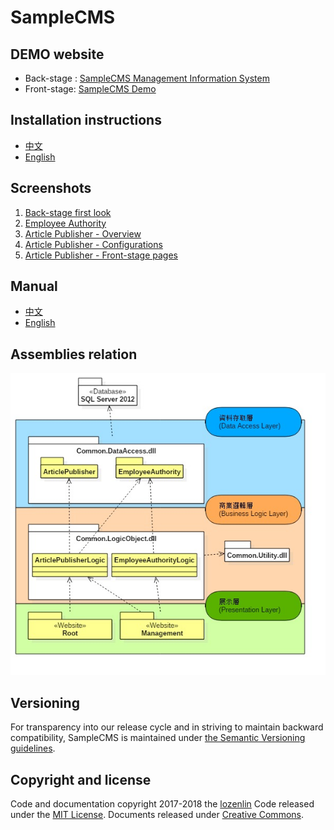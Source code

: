 # SampleCMS

## DEMO website

* Back-stage : [SampleCMS Management Information System](https://samplecmsonazure.azurewebsites.net/Management/Login.aspx)
* Front-stage: [SampleCMS Demo](http://samplecmsonazure.azurewebsites.net)

## Installation instructions

* [中文](./Website_Installation_instructions_zhTW.txt)
* [English](./Website_Installation_instructions_en.txt)

## Screenshots

1. [Back-stage first look](http://lozenlin.blogspot.tw/2017/11/108-hours.html)
2. [Employee Authority](https://lozenlin.blogspot.tw/2017/11/177-hours.html)
3. [Article Publisher - Overview](http://lozenlin.blogspot.tw/2018/01/352-hours-1.html)
4. [Article Publisher - Configurations](http://lozenlin.blogspot.tw/2018/01/352-hours-2.html)
5. [Article Publisher - Front-stage pages](https://lozenlin.blogspot.tw/2018/01/352-hours-3.html)

## Manual

* [中文](./Documents/5.使用者測試與交付(User_Phase)/Manual/Manual_zhTW.pdf)
* [English](./Documents/5.使用者測試與交付(User_Phase)/Manual/Manual_en.pdf)

## Assemblies relation

![assemblies relationship](./Documents/3.%E7%B3%BB%E7%B5%B1%E8%A8%AD%E8%A8%88(Design_Phase)/%E7%B3%BB%E7%B5%B1%E7%B5%84%E4%BB%B6%E9%97%9C%E8%81%AF%E5%9C%96/SampleCMS%20%E7%B5%84%E4%BB%B6%E9%97%9C%E8%81%AF.jpg)

## Versioning

For transparency into our release cycle and in striving to maintain backward compatibility, SampleCMS is maintained under [the Semantic Versioning guidelines](http://semver.org/). 

## Copyright and license

Code and documentation copyright 2017-2018 the [lozenlin](https://github.com/lozenlin) Code released under the [MIT License](https://github.com/lozenlin/SampleCMS/blob/master/LICENSE). Documents released under [Creative Commons](https://creativecommons.org/licenses/by/4.0/).
